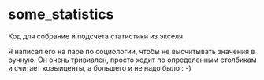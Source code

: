 # some_statistics
Код для собрание и подсчета статистики из экселя.

Я написал его на паре по социологии, чтобы не высчитывать значения в ручную. Он очень тривиален, просто ходит по определенным столбикам и считает коэыиценты, а большего и не надо было : -)
